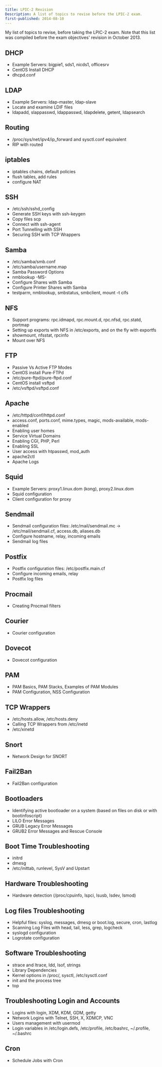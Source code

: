 ```yaml
---
title: LPIC-2 Revision
Description: A list of topics to revise before the LPIC-2 exam.
first-published: 2014-08-10
---
```


My list of topics to revise, before taking the LPIC-2 exam. Note that this 
list was compiled before the exam objectives' revision in October 2013.

DHCP
----
* Example Servers: bigpie1, sds1, nicds1, officesrv
* CentOS Install DHCP
* dhcpd.conf

LDAP
----
* Example Servers: ldap-master, ldap-slave
* Locate and examine LDIF files
* ldapadd, slappasswd, ldappasswd, ldapdelete, getent, ldapsearch

Routing
-------
* /proc/sys/net/ipv4/ip_forward and sysctl.conf equivalent
* RIP with routed

iptables
--------
* iptables chains, default policies
* flush tables, add rules
* configure NAT

SSH
---
* /etc/ssh/sshd_config
* Generate SSH keys with ssh-keygen
* Copy files scp
* Connect with ssh-agent
* Port Tunnelling with SSH
* Securing SSH with TCP Wrappers

Samba
-----
* /etc/samba/smb.conf
* /etc/samba/username.map
* Samba Password Options
* nmblookup -MS-
* Configure Shares with Samba
* Configure Printer Shares with Samba
* testparm, nmblookup, smbstatus, smbclient, mount -t cifs

NFS
---
* Support programs: rpc.idmapd, rpc.mount.d, rpc.nfsd, rpc.statd, portmap
* Setting up exports with NFS in /etc/exports, and on the fly with exportfs
* showmount, nfsstat, rpcinfo
* Mount over NFS

FTP
---
* Passive Vs Active FTP Modes
* CentOS install Pure-FTPd
* /etc/pure-ftpd/pure-ftpd.conf
* CentOS install vsftpd
* /etc/vsftpd/vsftpd.conf

Apache
------
* /etc/httpd/conf/httpd.conf
* access.conf, ports.conf, mime.types, magic, mods-available, mods-enabled
* Enabling user homes
* Service Virtual Domains
* Enabling CGI, PHP, Perl
* Enabling SSL
* User access with htpasswd, mod_auth
* apache2ctl
* Apache Logs

Squid
-----
* Example Servers: proxy1.linux.dom (kong), proxy2.linux.dom
* Squid configuration
* Client configuration for proxy

Sendmail
--------
* Sendmail configuration files: /etc/mail/sendmail.mc -> /etc/mail/sendmail.cf, access.db, aliases.db
* Configure hostname, relay, incoming emails
* Sendmail log files

Postfix
-------
* Postfix configuration files: /etc/postfix.main.cf
* Configure incoming emails, relay
* Postfix log files

Procmail
--------
* Creating Procmail filters

Courier
-------
* Courier configuration

Dovecot
-------
* Dovecot configuration

PAM
---
* PAM Basics, PAM Stacks, Examples of PAM Modules
* PAM Configuration, NSS Configuration

TCP Wrappers
------------
* /etc/hosts.allow, /etc/hosts.deny
* Calling TCP Wrappers from /etc/inetd
* /etc/xinetd

Snort
-----
* Network Design for SNORT

Fail2Ban
--------
* Fail2Ban configuration

Bootloaders
-----------
* Identifying active bootloader on a system (based on files on disk or with bootinfoscript)
* LILO Error Messages
* GRUB Legacy Error Messages
* GRUB2 Error Messages and Rescue Console

Boot Time Troubleshooting
-------------------------
* initrd
* dmesg
* /etc/inittab, runlevel, SysV and Upstart

Hardware Troubleshooting
------------------------
* Hardware detection (/proc/cpuinfo, lspci, lsusb, lsdev, lsmod)

Log files Troubleshooting
-------------------------
* Helpful files: syslog, messages, dmesg or boot.log, secure, cron, lastlog
* Scanning Log Files with head, tail, less, grep, logcheck
* syslogd configuration
* Logrotate configuration

Software Troubleshooting
------------------------
* strace and ltrace, ldd, lsof, strings
* Library Dependencies
* Kernel options in /proc/, sysctl, /etc/sysctl.conf
* init and the process tree
* top

Troubleshooting Login and Accounts
----------------------------------
* Logins with login, XDM, KDM, GDM, getty
* Network Logins with Telnet, SSH, X, XDMCP, VNC
* Users management with usermod
* Login variables in /etc/login.defs, /etc/profile, /etc/bashrc, ~/.profile, ~/.bashrc

Cron
----
* Schedule Jobs with Cron
